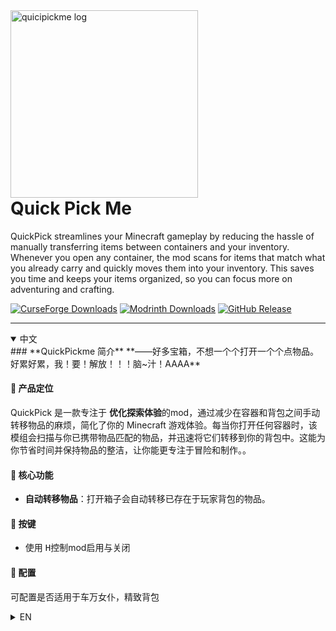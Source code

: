 <div aligh="center">
  <img width="300" alt="quicipickme log" src="https://github.com/ticsea/quickpickme/blob/main/src/main/resources/assets/quickpick.png" />
   <h1 style="margin-top: 0">Quick Pick Me</h1>
  <p>QuickPick streamlines your Minecraft gameplay by reducing the hassle of manually transferring items between containers and your inventory. Whenever you open any container, the mod scans for items that match what you already carry and quickly moves them into your inventory. This saves you time and keeps your items organized, so you can focus more on adventuring and crafting.</p>

[![CurseForge Downloads](https://img.shields.io/curseforge/dt/1288509?logo=CurseForge)](https://www.curseforge.com/minecraft/mc-mods/quickpickme)
[![Modrinth Downloads](https://img.shields.io/modrinth/dt/quickpickme?logo=Modrinth)](https://modrinth.com/mod/quickpickme)
[![GitHub Release](https://img.shields.io/github/v/release/ticsea/quickpickme)](https://github.com/ticsea/quickpickme/releases)
</div>

---
<details open>
<summary>中文</summary>
### **QuickPickme 简介**  
**——好多宝箱，不想一个个打开一个个点物品。好累好累，我！要！解放！！！脑~汁！AAAA**  

#### **🔹 产品定位**  
QuickPick 是一款专注于 **优化探索体验**的mod，通过减少在容器和背包之间手动转移物品的麻烦，简化了你的 Minecraft 游戏体验。每当你打开任何容器时，该模组会扫描与你已携带物品匹配的物品，并迅速将它们转移到你的背包中。这能为你节省时间并保持物品的整洁，让你能更专注于冒险和制作。。  

#### **🔹 核心功能**  
- **自动转移物品**：打开箱子会自动转移已存在于玩家背包的物品。

#### **🔹 按键**
- 使用 <kbd>H</kbd>控制mod启用与关闭

#### **🔹 配置**
可配置是否适用于<kbd>车万女仆</kbd>，<kbd>精致背包</kbd>
</details>

<details>
<summary>EN</summary>
  ### **QuickPick Introduction**  
**——So many chests, I don’t want to open them one by one and pick items one by one. It's exhausting! I! Want! To be free!!! Save my brain juice! AAAA**

#### **🔹 Product Positioning**  
QuickPick is a mod focused on **enhancing the exploration experience**, QuickPick streamlines your Minecraft gameplay by reducing the hassle of manually transferring items between containers and your inventory. Whenever you open any container, the mod scans for items that match what you already carry and quickly moves them into your inventory. This saves you time and keeps your items organized, so you can focus more on adventuring and crafting. 

#### **🔹 Core Features**  
- **Auto-transfer items**: When opening a chest, items already present in your inventory will be automatically transferred.

#### **🔹 Keybind**  
- Use <kbd>H</kbd> to toggle the mod on and off.

#### **🔹 Configuration**  
Configurable to support <kbd>Touhou Little Maid</kbd> and <kbd>Sophisticated Backpacks</kbd>.

</details>
